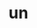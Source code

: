 # un<SCRIPT>it
A handy Chrome extension for troubleshooting app involvement within unresponsive shops

***Currently in lo-fi beta mode***
